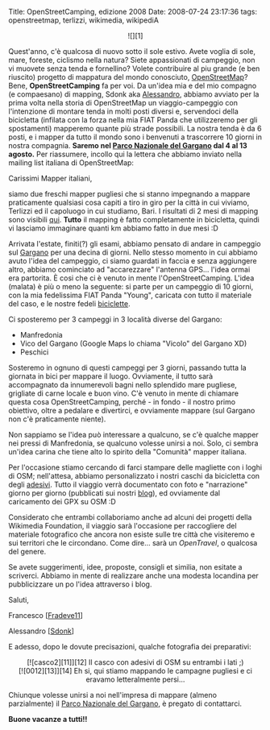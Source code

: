 Title: OpenStreetCamping, edizione 2008
Date:  2008-07-24 23:17:36
tags: openstreetmap, terlizzi, wikimedia, wikipediA

<center>![][1]</center>

Quest'anno, c'è qualcosa di nuovo sotto il sole estivo. Avete voglia di sole,
mare, foreste, ciclismo nella natura? Siete appassionati di campeggio, non vi
muovete senza tenda e fornellino? Volete contribuire al piu grande (e ben
riuscito) progetto di mappatura del mondo conosciuto, [OpenStreetMap][2]?
Bene, **OpenStreetCamping** fa per voi. Da un'idea mia e del mio compagno (e
compaesano) di mapping, Sdonk aka [Alessandro][3], abbiamo avviato per la
prima volta nella storia di OpenStreetMap un viaggio-campeggio con
l'intenzione di montare tenda in molti posti diversi e, servendoci della
bicicletta (infilata con la forza nella mia FIAT Panda che utilizzeremo per
gli spostamenti) mapperemo quante più strade possibili. La nostra tenda è da 6
posti, e i mapper da tutto il mondo sono i benvenuti a trascorrere 10 giorni
in nostra compagnia. **Saremo nel [Parco Nazionale del Gargano][4] dal 4 al 13
agosto.** Per riassumere, incollo qui la lettera che abbiamo inviato nella
mailing list italiana di OpenStreetMap:


Carissimi Mapper italiani,

siamo due freschi mapper pugliesi che si stanno impegnando a mappare
praticamente qualsiasi cosa capiti a tiro in giro per la città in cui viviamo,
Terlizzi ed il capoluogo in cui studiamo, Bari. I risultati di 2 mesi di
mapping sono visibili [qui][5]. **Tutto** il mapping è fatto completamente in
bicicletta, quindi vi lasciamo immaginare quanti km abbiamo fatto in due mesi
:D


Arrivata l'estate, finiti(?) gli esami, abbiamo pensato di andare in campeggio
sul [Gargano][6] per una decina di giorni. Nello stesso momento in cui abbiamo
avuto l'idea del campeggio, ci siamo guardati in faccia e senza aggiungere
altro, abbiamo cominciato ad "accarezzare" l'antenna GPS... l'idea ormai era
partorita. È cosi che ci è venuto in mente l'OpenStreetCamping. L'idea
(malata) è più o meno la seguente: si parte per un campeggio di 10 giorni, con
la mia fedelissima FIAT Panda "Young", caricata con tutto il materiale del
caso, e le nostre fedeli [biciclette][7].

Ci sposteremo per 3 campeggi in 3 località diverse del Gargano:

 * Manfredonia
 * Vico del Gargano (Google Maps lo chiama "Vicolo" del Gargano XD)
 * Peschici

Sosteremo in ognuno di questi campeggi per 3 giorni, passando tutta la
giornata in bici per mappare il luogo. Ovviamente, il tutto sarà accompagnato
da innumerevoli bagni nello splendido mare pugliese, grigliate di carne locale
e buon vino. C'è venuto in mente di chiamare questa cosa OpenStreetCamping,
perché - in fondo - il nostro primo obiettivo, oltre a pedalare e divertirci,
e ovviamente mappare (sul Gargano non c'è praticamente niente).


Non sappiamo se l'idea può interessare a qualcuno, se c'è qualche mapper nei
pressi di Manfredonia, se qualcuno volesse unirsi a noi. Solo, ci sembra
un'idea carina che tiene alto lo spirito della "Comunità" mapper italiana.

Per l'occasione stiamo cercando di farci stampare delle magliette con i loghi
di OSM; nell'attesa, abbiamo personalizzato i nostri caschi da bicicletta con
degli [adesivi][8]. Tutto il viaggio verrà documentato con foto e "narrazione"
giorno per giorno (pubblicati sui nostri [blog][5]), ed ovviamente dal
caricamento dei GPX su OSM :D

Considerato che entrambi collaboriamo anche ad alcuni dei progetti della
Wikimedia Foundation, il viaggio sarà l'occasione per raccogliere del
materiale fotografico che ancora non esiste sulle tre città che visiteremo e
sui territori che le circondano. Come dire... sarà un _OpenTravel_, o qualcosa
del genere.


Se avete suggerimenti, idee, proposte, consigli et similia, non esitate a
scriverci. Abbiamo in mente di realizzare anche una modesta locandina per
pubblicizzare un po l'idea attraverso i blog.


Saluti,


Francesco [[Fradeve11][9]]

Alessandro [[Sdonk][10]]


E adesso, dopo le dovute precisazioni, qualche fotografia dei preparativi:

<center>[![casco2][11]][12]   
Il casco con adesivi di OSM su entrambi i lati ;)</center>

<center>[![0012][13]][14]  
Eh si, qui stiamo mappando le campagne pugliesi e ci eravamo
letteralmente persi...</center>


Chiunque volesse unirsi a noi nell'impresa di mappare (almeno parzialmente) il
[Parco Nazionale del Gargano][4], è pregato di contattarci.

**Buone vacanze a tutti!!**

   [1]: http://dl.dropbox.com/u/369614/blog/img_red/logooscuz9.png

   [2]: http://www.openstreetmap.org/

   [3]: http://sdonk.netsons.org/

   [4]: http://it.wikipedia.org/wiki/Parco_nazionale_del_Gargano

   [5]: http://www.openstreetmap.org/?lat=41.1312&lon=16.5453&zoom=13&layers=B00FTF

   [6]: http://it.wikipedia.org/wiki/Gargano

   [7]: http://flickr.com/photos/leron/2696088893/

   [8]: http://flickr.com/photos/leron/2697864877/

   [9]: http://wiki.openstreetmap.org/index.php/User:Fradeve11

   [10]: http://wiki.openstreetmap.org/index.php/User:Sdonk

   [11]: http://farm4.static.flickr.com/3061/2697864877_7932920fa9_b.jpg

   [12]: http://www.flickr.com/photos/leron/2697864877/

   [13]: http://farm4.static.flickr.com/3085/2696088893_07053b95c3_b.jpg

   [14]: http://www.flickr.com/photos/leron/2696088893/
